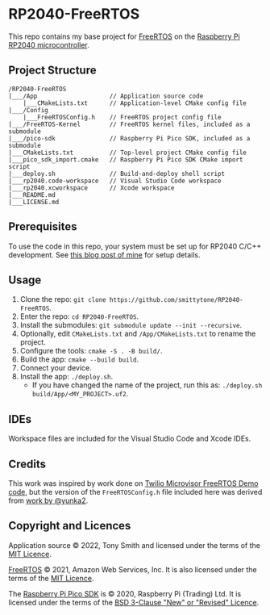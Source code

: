 # RP2040-FreeRTOS

This repo contains my base project for [FreeRTOS](https://freertos.org/) on the [Raspberry Pi RP2040 microcontroller](https://www.raspberrypi.com/products/rp2040/).

## Project Structure

```
/RP2040-FreeRTOS
|___/App                    // Application source code
    |___CMakeLists.txt      // Application-level CMake config file
|___/Config
    |___FreeRTOSConfig.h    // FreeRTOS project config file
|___/FreeRTOS-Kernel        // FreeRTOS kernel files, included as a submodule
|___/pico-sdk               // Raspberry Pi Pico SDK, included as a submodule
|___CMakeLists.txt          // Top-level project CMake config file
|___pico_sdk_import.cmake   // Raspberry Pi Pico SDK CMake import script
|___deploy.sh               // Build-and-deploy shell script
|___rp2040.code-workspace   // Visual Studio Code workspace
|___rp2040.xcworkspace      // Xcode workspace
|___README.md
|___LICENSE.md
```

## Prerequisites

To use the code in this repo, your system must be set up for RP2040 C/C++ development. See [this blog post of mine](https://blog.smittytone.net/2021/02/02/program-raspberry-pi-pico-c-mac/) for setup details.

## Usage

1. Clone the repo: `git clone https://github.com/smittytone/RP2040-FreeRTOS`.
1. Enter the repo: `cd RP2040-FreeRTOS`.
1. Install the submodules: `git submodule update --init --recursive`.
1. Optionally, edit `CMakeLists.txt` and `/App/CMakeLists.txt` to rename the project.
1. Configure the tools: `cmake -S . -B build/`.
1. Build the app: `cmake --build build`.
1. Connect your device.
1. Install the app: `./deploy.sh`.
    * If you have changed the name of the project, run this as: `./deploy.sh build/App/<MY_PROJECT>.uf2`.
    
## IDEs

Workspace files are included for the Visual Studio Code and Xcode IDEs.

## Credits

This work was inspired by work done on [Twilio Microvisor FreeRTOS Demo code](https://github.com/twilio/twilio-microvisor-freertos), but the version of the `FreeRTOSConfig.h` file included here was derived from [work by @yunka2](https://github.com/yunkya2/pico-freertos-sample).

## Copyright and Licences

Application source © 2022, Tony Smith and licensed under the terms of the [MIT Licence](./LICENSE.md).

[FreeRTOS](https://freertos.org/) © 2021, Amazon Web Services, Inc. It is also licensed under the terms of the [MIT Licence](./LICENSE.md).

The [Raspberry Pi Pico SDK](https://github.com/raspberrypi/pico-sdk) is © 2020, Raspberry Pi (Trading) Ltd. It is licensed under the terms of the [BSD 3-Clause "New" or "Revised" Licence](https://github.com/raspberrypi/pico-sdk/blob/master/LICENSE.TXT).

